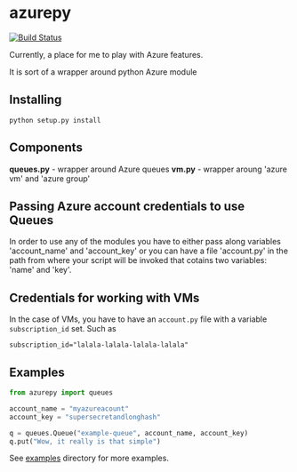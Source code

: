 # azurepy

[![Build Status](https://travis-ci.org/fxlv/azurepy.svg?branch=master)](https://travis-ci.org/fxlv/azurepy)


Currently, a place for me to play with Azure features.

It is sort of a wrapper around python Azure module

## Installing
```
python setup.py install
```
## Components
**queues.py** - wrapper around Azure queues
**vm.py** - wrapper aroung 'azure vm' and 'azure group'

## Passing Azure account credentials to use Queues
In order to use any of the modules you have to either pass along variables 'account_name' and 'account_key'
or you can have a file 'account.py' in the path from where your script will be invoked that cotains two variables: 'name' and 'key'.

## Credentials for working with VMs
In the case of VMs, you have to have an `account.py` file with a variable `subscription_id` set.
Such as 

```
subscription_id="lalala-lalala-lalala-lalala"
```

## Examples
```python
from azurepy import queues

account_name = "myazureacount"
account_key = "supersecretandlonghash"

q = queues.Queue("example-queue", account_name, account_key)
q.put("Wow, it really is that simple")
```
See [examples](https://github.com/fxlv/azurepy/tree/master/examples) directory for more examples.
